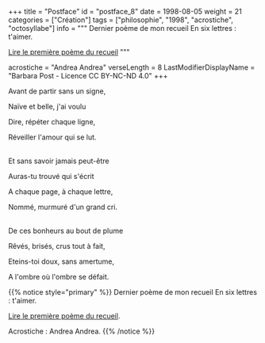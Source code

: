 +++
title = "Postface"
id = "postface_8"
date = 1998-08-05
weight = 21
categories = ["Création"]
tags = ["philosophie", "1998", "acrostiche", "octosyllabe"]
info = """
Dernier poème de mon recueil En six lettres : t'aimer.

[Lire le première poème du recueil](../../5_cinquieme_saison/le_depart_de_l_amant)
"""

acrostiche = "Andrea Andrea"
verseLength = 8
LastModifierDisplayName = "Barbara Post - Licence CC BY-NC-ND 4.0"
+++

Avant de partir sans un signe,

Naïve et belle, j'ai voulu

Dire, répéter chaque ligne,

Réveiller l'amour qui se lut.

 \
Et sans savoir jamais peut-être

Auras-tu trouvé qui s'écrit

A chaque page, à chaque lettre,

Nommé, murmuré d'un grand cri.

 \
De ces bonheurs au bout de plume

Rêvés, brisés, crus tout à fait,

Eteins-toi doux, sans amertume,

A l'ombre où l'ombre se défait.

{{% notice style="primary" %}}
Dernier poème de mon recueil En six lettres : t'aimer.

[Lire le première poème du recueil](../../5_cinquieme_saison/le_depart_de_l_amant).

Acrostiche : Andrea Andrea.
{{% /notice %}}
